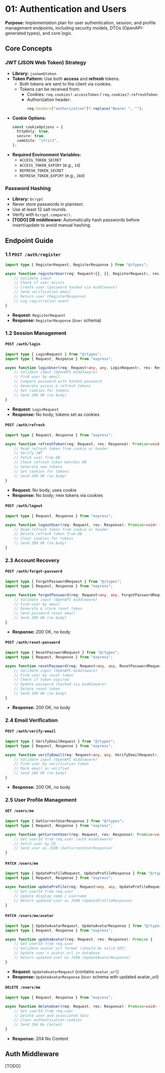 # 01: Authentication and Users

**Purpose:** Implementation plan for user authentication, session, and profile management endpoints, including security models, DTOs (OpenAPI-generated types), and core logic.

## Core Concepts

### JWT (JSON Web Token) Strategy

- **Library:** `jsonwebtoken`
- **Token Pattern:** Use both **access** and **refresh** tokens.
  - Both tokens are sent to the client via cookies.
  - Tokens can be received from:
    - Cookies: `req.cookies?.accessToken` / `req.cookies?.refreshToken`
    - Authorization header:
      ```ts
      req.headers["authorization"]?.replace("Bearer ", "");
      ```
- **Cookie Options:**
  ```ts
  const cookieOptions = {
  	httpOnly: true,
  	secure: true,
  	sameSite: "strict",
  };
  ```
- **Required Environment Variables:**
  - `ACCESS_TOKEN_SECRET`
  - `ACCESS_TOKEN_EXPIRY` (e.g., `1d`)
  - `REFRESH_TOKEN_SECRET`
  - `REFRESH_TOKEN_EXPIRY` (e.g., `28d`)

### Password Hashing

- **Library:** `bcrypt`
- Never store passwords in plaintext.
- Use at least 12 salt rounds.
- Verify with `bcrypt.compare()`.
- **[TODO] DB middleware:** Automatically hash passwords before insert/update to avoid manual hashing.

## Endpoint Guide

### 1.1 `POST /auth/register`

```ts
import type { RegisterRequest, RegisterResponse } from "@/types";

async function registerUser(req: Request<{}, {}, RegisterRequest>, res: Response<RegisterResponse>) {
	// Validate input
	// Check if user exists
	// Create user (password hashed via middleware)
	// Send verification email
	// Return user (RegisterResponse)
	// Log registration event
}
```

- **Request:** `RegisterRequest`
- **Response:** `RegisterResponse` (`User` schema)

### 1.2 Session Management

#### `POST /auth/login`

```ts
import type { LoginRequest } from "@/types";
import type { Request, Response } from "express";

async function loginUser(req: Request<any, any, LoginRequest>, res: Response): Promise<void> {
	// Validate input (OpenAPI middleware)
	// Find user by email
	// Compare password with hashed password
	// Generate access & refresh tokens
	// Set cookies for tokens
	// Send 200 OK (no body)
}
```

- **Request:** `LoginRequest`
- **Response:** No body; tokens set as cookies

#### `POST /auth/refresh`

```ts
import type { Request, Response } from "express";

async function refreshToken(req: Request, res: Response): Promise<void> {
	// Read refresh token from cookie or header
	// Verify JWT
	// Fetch user from DB
	// Check refresh token matches DB
	// Generate new tokens
	// Set cookies for tokens
	// Send 200 OK (no body)
}
```

- **Request:** No body; uses cookie
- **Response:** No body; new tokens via cookies

#### `POST /auth/logout`

```ts
import type { Request, Response } from "express";

async function logoutUser(req: Request, res: Response): Promise<void> {
	// Read refresh token from cookie or header
	// Delete refresh token from DB
	// Clear cookies for tokens
	// Send 200 OK (no body)
}
```

### 2.3 Account Recovery

#### `POST /auth/forgot-password`

```ts
import type { ForgotPasswordRequest } from "@/types";
import type { Request, Response } from "express";

async function forgotPassword(req: Request<any, any, ForgotPasswordRequest>, res: Response): Promise<void> {
	// Validate input (OpenAPI middleware)
	// Find user by email
	// Generate & store reset token
	// Send password reset email
	// Send 200 OK (no body)
}
```

- **Response:** 200 OK, no body

#### `POST /auth/reset-password`

```ts
import type { ResetPasswordRequest } from "@/types";
import type { Request, Response } from "express";

async function resetPassword(req: Request<any, any, ResetPasswordRequest>, res: Response): Promise<void> {
	// Validate input (OpenAPI middleware)
	// Find user by reset token
	// Check if token expired
	// Update password (hashed via middleware)
	// Delete reset token
	// Send 200 OK (no body)
}
```

- **Response:** 200 OK, no body

### 2.4 Email Verification

#### `POST /auth/verify-email`

```ts
import type { VerifyEmailRequest } from "@/types";
import type { Request, Response } from "express";

async function verifyEmail(req: Request<any, any, VerifyEmailRequest>, res: Response): Promise<void> {
	// Validate input (OpenAPI middleware)
	// Find user by verification token
	// Mark email as verified
	// Send 200 OK (no body)
}
```

- **Response:** 200 OK, no body

### 2.5 User Profile Management

#### `GET /users/me`

```ts
import type { GetCurrentUserResponse } from "@/types";
import type { Request, Response } from "express";

async function getCurrentUser(req: Request, res: Response): Promise<void> {
	// Get userId from req.user (auth middleware)
	// Fetch user by ID
	// Send user as JSON (GetCurrentUserResponse)
}
```

#### `PATCH /users/me`

```ts
import type { UpdateProfileRequest, UpdateProfileResponse } from "@/types";
import type { Request, Response } from "express";

async function updateProfile(req: Request<any, any, UpdateProfileRequest>, res: Response): Promise<void> {
	// Get userId from req.user
	// Update display_name / username
	// Return updated user as JSON (UpdateProfileResponse)
}
```

#### `PATCH /users/me/avatar`

```ts
import type { UpdateAvatarRequest, UpdateAvatarResponse } from "@/types";
import type { Request, Response } from "express";

async function updateAvatar(req: Request, res: Response): Promise {
	// Get userId from req.user
	// Validate avatar_url format (should be valid URI)
	// Update user's avatar_url in database
	// Return updated user as JSON (UpdateAvatarResponse)
}
```

- **Request:** `UpdateAvatarRequest` (contains `avatar_url`)
- **Response:** `UpdateAvatarResponse` (`User` schema with updated avatar_url)

#### `DELETE /users/me`

```ts
import type { Request, Response } from "express";

async function deleteUser(req: Request, res: Response): Promise<void> {
	// Get userId from req.user
	// Delete user and associated data
	// Clear authentication cookies
	// Send 204 No Content
}
```

- **Response:** 204 No Content

## Auth Middleware

[TODO]

